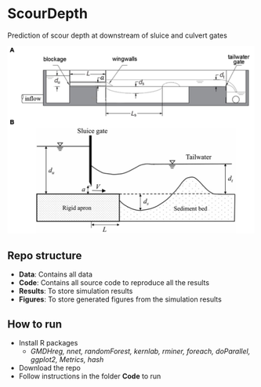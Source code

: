 # ScourDepth
Prediction of scour depth at downstream of sluice and culvert gates

![Water Conveyance Structures](https://github.com/hauldhut/ScourDepth/blob/main/WaterConveyanceStructures.png)

## Repo structure
- **Data**: Contains all data 
- **Code**: Contains all source code to reproduce all the results
- **Results**: To store simulation results
- **Figures**: To store generated figures from the simulation results

## How to run
- Install R packages
  - *GMDHreg, nnet, randomForest, kernlab, rminer, foreach, doParallel, ggplot2, Metrics, hash*
- Download the repo
- Follow instructions in the folder **Code** to run
